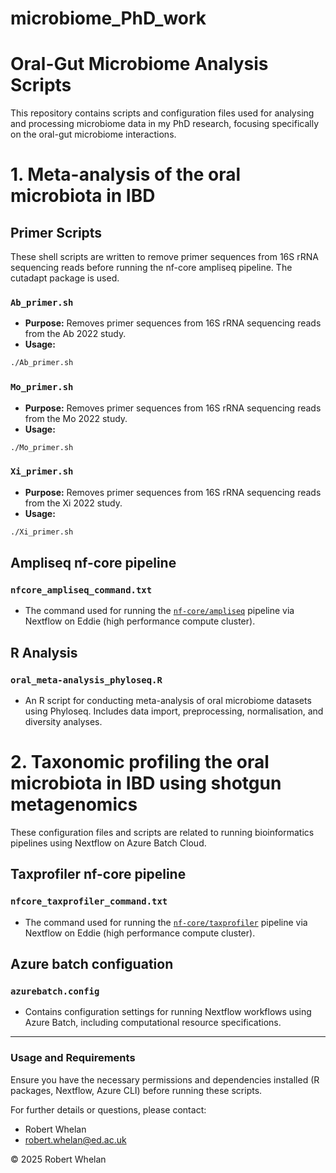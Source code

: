 # microbiome_PhD_work

# Oral-Gut Microbiome Analysis Scripts

This repository contains scripts and configuration files used for analysing and processing microbiome data in my PhD research, focusing specifically on the oral-gut microbiome interactions.


# 1. Meta-analysis of the oral microbiota in IBD

## Primer Scripts

These shell scripts are written to remove primer sequences from 16S rRNA sequencing reads before running the nf-core ampliseq pipeline. The cutadapt package is used.

### `Ab_primer.sh`

* **Purpose:** Removes primer sequences from 16S rRNA sequencing reads from the Ab 2022 study.
* **Usage:**

```bash
./Ab_primer.sh
```

### `Mo_primer.sh`

* **Purpose:** Removes primer sequences from 16S rRNA sequencing reads from the Mo 2022 study.
* **Usage:**

```bash
./Mo_primer.sh
```

### `Xi_primer.sh`

* **Purpose:** Removes primer sequences from 16S rRNA sequencing reads from the Xi 2022 study.
* **Usage:**

```bash
./Xi_primer.sh
```

## Ampliseq nf-core pipeline

### `nfcore_ampliseq_command.txt`

* The command used for running the [`nf-core/ampliseq`](https://nf-co.re/ampliseq) pipeline via Nextflow on Eddie (high performance compute cluster). 

## R Analysis

### `oral_meta-analysis_phyloseq.R`

* An R script for conducting meta-analysis of oral microbiome datasets using Phyloseq. Includes data import, preprocessing, normalisation, and diversity analyses.


# 2. Taxonomic profiling the oral microbiota in IBD using shotgun metagenomics

These configuration files and scripts are related to running bioinformatics pipelines using Nextflow on Azure Batch Cloud.

## Taxprofiler nf-core pipeline

### `nfcore_taxprofiler_command.txt`

* The command used for running the [`nf-core/taxprofiler`](https://nf-co.re/taxprofiler) pipeline via Nextflow on Eddie (high performance compute cluster). 

## Azure batch configuation

### `azurebatch.config`

* Contains configuration settings for running Nextflow workflows using Azure Batch, including computational resource specifications.

---

### Usage and Requirements

Ensure you have the necessary permissions and dependencies installed (R packages, Nextflow, Azure CLI) before running these scripts.

For further details or questions, please contact:

* Robert Whelan
* robert.whelan@ed.ac.uk

© 2025 Robert Whelan
